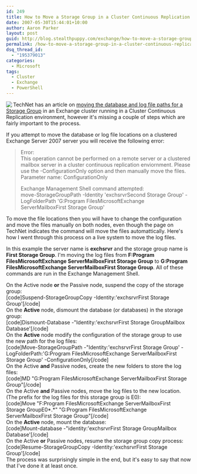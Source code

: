 ```yaml
---
id: 249
title: How to Move a Storage Group in a Cluster Continuous Replication Environment
date: 2007-05-30T15:44:01+10:00
author: Aaron Parker
layout: post
guid: http://blog.stealthpuppy.com/exchange/how-to-move-a-storage-group-in-a-cluster-continuous-replication-environment
permalink: /how-to-move-a-storage-group-in-a-cluster-continuous-replication-environment/
dsq_thread_id:
  - "195379013"
categories:
  - Microsoft
tags:
  - Cluster
  - Exchange
  - PowerShell
---
```

<img src="{{site.baseurl}}/media/2007/05/exchange2.png" align="left" />TechNet has an article on [moving the database and log file paths for a Storage Group](http://technet.microsoft.com/en-us/library/aa996391.aspx) in an Exchange cluster running in a Cluster Continuous Replication environment, however it's missing a couple of steps which are fairly important to the process.

If you attempt to move the database or log file locations on a clustered Exchange Server 2007 server you will receive the following error:

> Error:  
> This operation cannot be performed on a remote server or a clustered mailbox server in a cluster continuous replication enviornment. Please use the -ConfigurationOnly option and then manually move the files.  
> Parameter name: ConfigurationOnly
> 
> Exchange Management Shell command attempted:  
> move-StorageGroupPath -Identity 'exchsrvrSecond Storage Group' -LogFolderPath 'G:Program FilesMicrosoftExchange ServerMailboxFirst Storage Group'

To move the file locations then you will have to change the configuration and move the files manually on both nodes, even though the page on TechNet indicates the command will move the files automattically. Here's how I went through this process on a live system to move the log files.

In this example the server name is **exchsrvr** and the storage group name is **First Storage Group**. I'm moving the log files from **F:Program FilesMicrosoftExchange ServerMailboxFirst Storage Group** to **G:Program FilesMicrosoftExchange ServerMailboxFirst Storage Group**. All of these commands are run in the Exchange Management Shell.

On the Active node **or** the Passive node, suspend the copy of the storage group:  
[code]Suspend-StorageGroupCopy -Identity:'exchsrvrFirst Storage Group'[/code]  
On the **Active** node, dismount the database (or databases) in the storage group:  
[code]Dismount-Database -"Identity:'exchsrvrFirst Storage GroupMailbox Database'[/code]  
On the **Active** node modify the configuration of the storage group to use the new path for the log files:  
[code]Move-StorageGroupPath -"Identity:'exchsrvrFirst Storage Group' -LogFolderPath:'G:Program FilesMicrosoftExchange ServerMailboxFirst Storage Group' -ConfigurationOnly[/code]  
On the Active **and** Passive nodes, create the new folders to store the log files:  
[code]MD "G:Program FilesMicrosoftExchange ServerMailboxFirst Storage Group"[/code]  
On the Active **and** Passive nodes, move the log files to the new location. (The prefix for the log files for this storage group is E0):  
[code]Move "F:Program FilesMicrosoftExchange ServerMailboxFirst Storage GroupE0\*.\*" "G:Program FilesMicrosoftExchange ServerMailboxFirst Storage Group"[/code]  
On the **Active** node, mount the database:  
[code]Mount-database -"identity:'exchsrvrFirst Storage GroupMailbox Database'[/code]  
On the Active **or** Passive nodes, resume the storage group copy process:  
[code]Resume-StorageGroupCopy -Identity:'exchsrvrFirst Storage Group'[/code]  
The process was surprisingly simple in the end, but it's easy to say that now that I've done it at least once.
